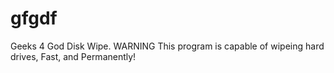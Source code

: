 # gfgdf
Geeks 4 God Disk Wipe.   WARNING This program is capable of wipeing hard drives, Fast, and Permanently!
